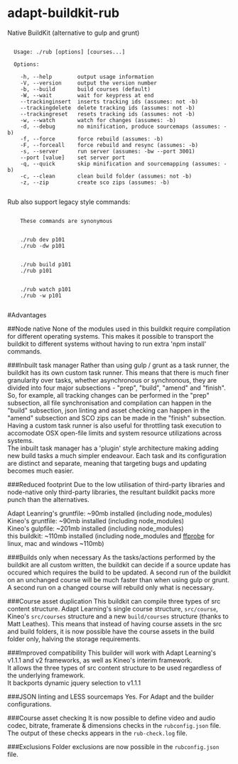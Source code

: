 # adapt-buildkit-rub
Native BuildKit (alternative to gulp and grunt)

```

  Usage: ./rub [options] [courses...]

  Options:

    -h, --help        output usage information
    -V, --version     output the version number
    -b, --build       build courses (default)
    -W, --wait        wait for keypress at end
    --trackinginsert  inserts tracking ids (assumes: not -b)
    --trackingdelete  delete tracking ids (assumes: not -b)
    --trackingreset   resets tracking ids (assumes: not -b)
    -w, --watch       watch for changes (assumes: -b)
    -d, --debug       no minification, produce sourcemaps (assumes: -b)
    -f, --force       force rebuild (assumes: -b)
    -F, --forceall    force rebuild and resync (assumes: -b)
    -s, --server      run server (assumes: -bw --port 3001)
    --port [value]    set server port
    -q, --quick       skip minification and sourcemapping (assumes: -b)
    -c, --clean       clean build folder (assumes: not -b)
    -z, --zip         create sco zips (assumes: -b)


```

Rub also support legacy style commands:

```

    These commands are synonymous

    
    ./rub dev p101
    ./rub -dw p101


    ./rub build p101
    ./rub p101


    ./rub watch p101
    ./rub -w p101


```

#Advantages

##Node native
None of the modules used in this buildkit require compilation for different operating systems. This makes it possible to transport the buildkit to different systems without having to run extra 'npm install' commands.

###Inbuilt task manager
Rather than using gulp / grunt as a task runner, the buildkit has its own custom task runner. This means that there is much finer granularity over tasks, whether asynchronous or synchronous, they are divided into four major subsections - "prep", "build", "amend" and "finish". So, for example, all tracking changes can be performed in the "prep" subsection, all file synchronisation and compilation can happen in the "build" subsection, json linting and asset checking can happen in the "amend" subsection and SCO zips can be made in the "finish" subsection.  
Having a custom task runner is also useful for throttling task execution to accomodate OSX open-file limits and system resource utilizations across systems.  
The inbuilt task manager has a 'plugin' style architecture making adding new build tasks a much simpler endeavour. Each task and its configuration are distinct and separate, meaning that targeting bugs and updating becomes much easier.

###Reduced footprint
Due to the low utilisation of third-party libraries and node-native only third-party libraries, the resultant buildkit packs more punch than the alternatives.

Adapt Leanring's gruntfile: ~90mb installed (including node_modules)  
Kineo's gruntfile: ~90mb installed (including node_modules)  
Kineo's gulpfile: ~201mb installed (including node_modules)  
this buildkit: ~110mb installed (including node_modules and [ffprobe](https://www.ffmpeg.org/download.html) for linux, mac and windows ~110mb)

###Builds only when necessary
As the tasks/actions performed by the buildkit are all custom written, the buildkit can decide if a source update has occured which requires the build to be updated. A second run of the buildkit on an unchanged course will be much faster than when using gulp or grunt. A second run on a changed course will rebuild only what is necessary.

###Course asset duplication
This buildkit can compile three types of src content structure. Adapt Learning's single course structure, ``src/course``, Kineo's ``src/courses`` structure and a new ``build/courses`` structure (thanks to Matt Leathes). This means that instead of having course assets in the src and build folders, it is now possible have the course assets in the build folder only, halving the storage requirements.

###Improved compatibility
This builder will work with Adapt Learning's v1.1.1 and v2 frameworks, as well as Kineo's interim framework.  
It allows the three types of src content structure to be used regardless of the underlying framework.  
It backports dynamic jquery selection to v1.1.1

###JSON linting and LESS sourcemaps
Yes.
For Adapt and the builder configurations.

###Course asset checking
It is now possible to define video and audio codec, bitrate, framerate & dimensions checks in the ``rubconfig.json`` file. The output of these checks appears in the ``rub-check.log`` file.

###Exclusions
Folder exclusions are now possible in the ``rubconfig.json`` file.




